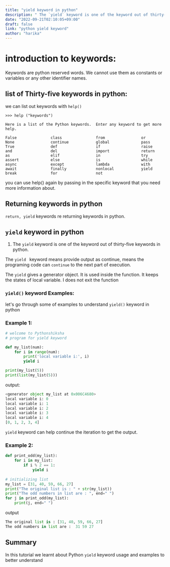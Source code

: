 ```yaml
---
title: "yield keyword in python"
description: " The `yield` keyword is one of the keyword out of thirty-five keywords in python"
date: "2022-09-21T02:10:05+09:00"
draft: false
link: "python yield keyword"
author: "harika"
---
```


# introduction to keywords:
Keywords are python reserved words.
We cannot use them as constants or variables or any other identifier names.

## list of Thirty-five keywords in python:
we can list out keywords with `help()` 
```
>>> help ("keywords")

Here is a list of the Python keywords.  Enter any keyword to get more help.

False               class               from                or
None                continue            global              pass
True                def                 if                  raise
and                 del                 import              return
as                  elif                in                  try
assert              else                is                  while
async               except              lambda              with
await               finally             nonlocal            yield
break               for                 not                 
```

you can use help() again by passing in the specific keyword that you need more information about. 

## Returning keywords in python
`return, yield` keywords re returning keywords in python.

## `yield` keyword in python

1. The `yield` keyword is one of the keyword out of thirty-five keywords in python.

The `yield ` keyword means provide output as continue, means the programing code can `continue` to the next part of execution.

The `yield` gives a generator object.
It is used inside the function.
It keeps the states of local variable.
I does not exit the function


### `yield()` keyword Examples:

let's go through some of examples to understand `yield()` keyword in python

### Example 1:

```python
# welcome to Pythonshiksha
# program for yield keyword 

def my_list(num):
    for i in range(num):
        print('local variable i:', i)
        yield i

print(my_list(5))
print(list(my_list(5)))
```

output:

```python
<generator object my_list at 0x006C4680>
local variable i: 0
local variable i: 1
local variable i: 2
local variable i: 3
local variable i: 4
[0, 1, 2, 3, 4]
```
`yield` keyword can help continue the iteration to get the output.

### Example 2:

```python
def print_odd(my_list):
    for i in my_list:
        if i % 2 == 1:
            yield i
 
# initializing list
my_list = [31, 40, 59, 66, 27]
print("The original list is : " + str(my_list))
print("The odd numbers in list are : ", end=" ")
for j in print_odd(my_list):
    print(j, end=" ")
```

output

```python
The original list is : [31, 40, 59, 66, 27]
The odd numbers in list are :  31 59 27
```

## Summary
In this tutorial we learnt about Python `yield` keyword usage and examples to better understand